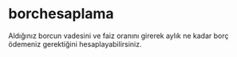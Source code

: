 # borchesaplama
Aldığınız borcun vadesini ve faiz oranını girerek aylık ne kadar borç ödemeniz gerektiğini hesaplayabilirsiniz.
